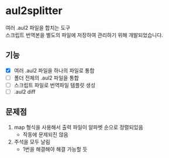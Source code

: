 # aul2splitter
여러 .aul2 파일을 합치는 도구\
스크립트 번역본을 별도의 파일에 저장하여 관리하기 위해 개발되었습니다.

## 기능
- [x] 여러 .aul2 파일을 하나의 파일로 통합
- [ ] 폴더 전체의 .aul2 파일을 통합
- [ ] 스크립트 파일로 번역파일 템플릿 생성
- [ ] .aul2 diff

## 문제점
1. map 형식을 사용해서 출력 파일이 알파벳 순으로 정렬되있음
   - 작동에 문제되진 않음
2. 주석을 모두 날림
   - 1번을 해결해야 해결 가능할 듯
